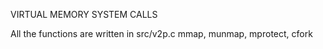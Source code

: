 VIRTUAL MEMORY SYSTEM CALLS

All the functions are written in src/v2p.c 
mmap, munmap, mprotect, cfork

